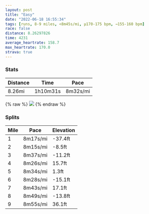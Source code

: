 ```yaml
---
layout: post
title: "Easy"
date: "2022-06-18 16:55:34"
tags: [runs, 8-9 miles, <8m45s/mi, μ170-175 bpm, →155-160 bpm]
race: false
distance: 8.26297826
time: 4231
average_heartrate: 158.7
max_heartrate: 170.0
strava: true
---
```


### Stats

| Distance | Time | Pace |
|----------|------|------|
|8.26mi|1h10m31s|8m32s/mi|

{% raw %}
<img src='https://maps.googleapis.com/maps/api/staticmap?maptype=roadmap&path=enc:qewwFntsbMAB\Xb@NDFAJFRBp@?\Ud@Kd@Gv@Kt@?t@a@rAsApC[ESLi@D[A?Hg@XIJPT~B`A^^Jd@CPPt@\n@?LIz@@p@MjAmAhDET@HVr@[tA?XLXnCbBnA|@~Ax@vB|AnAv@pAd@p@~@vCbAn@L`DdAvBf@bD?hBJbAh@LEd@e@VK|@F`@@@CEaADw@Jk@BE\Cf@@~@RpCVd@J~@BfBZtCVxAAd@Dr@VHLr@Tl@CdABn@Jl@BrALv@Nd@@d@Td@LdFl@n@TpAx@`@HnAd@zATfADjBKVGpACj@EhBPjEFvAVbBH`ACjALv@ApDLpBVdBHvAGnCPt@@\EvAHpBVrCD`CN|CHlE`@rBZtBHbBRb@JdBP~@PpCZxAHnDd@xAJb@CJBh@?pAd@zGv@xAVhA\rAFZPn@Cr@Jt@@b@LTLz@F|Bz@d@FTT\H\?~@MFDA@OLGAFGt@ZdALz@R`EZv@Jn@TR@v@WPUZVx@Vr@p@NVNFf@Jl@UdBL`A`@DCp@PbAp@`@Rv@@b@Jt@\j@@DBDRNLf@Ph@^bBx@n@@b@Z~B|@BFf@X`BNVPA^Q@c@c@SGuAMg@?_AQgB_AoBo@OA[NUG]][e@m@M[DWQYIQOGQKIcBEm@Gk@c@i@M_@?a@Uq@UYQQSe@IMFSK[Eo@Cy@Q{@GCe@B]CcBIA[Wa@Qg@DWVs@?gApAWMKYC?WYKEoAQw@GwBc@[Dc@@]CYBy@o@aAWwAUOBQVMBq@]s@QuAKmAAk@QgACq@Sk@IoDYkAWo@We@MwAQeACoAMkCe@oEi@u@Q_BOgDQqASsHq@}BWe@?WGa@Cc@HqC@q@G{@OiACgASuB?aCOcCIa@Cw@QwCIa@Kk@@aAMeAFqDIk@O{BK}@?qBO{FRwACkAOiAe@c@Cc@U_@_@e@[q@Se@IqBMsE{@oDa@e@?{@G]?[H]IgAe@c@Ik@HqAMkA?_Bc@eCMoE}@e@CWD_@bAuAp@a@B_@K_@?o@PYD{BGgAQaBc@wBy@wAYyC_AuAWa@QWCaA[eDwByBoA}@o@AO[a@Na@Ga@SYEWB[xAcFVe@x@sBj@aAX[l@SZSVa@Ck@GMB[ZQ&key=AIzaSyC1MId7bFpkLXNAaYhBSTb8jLyiSqzbDtM&size=800x800&markers=color:yellow|label:S|40.75625,-73.99768&markers=color:green|label:F|40.75439000000006,-74.00172999999995'>
{% endraw %}

### Splits

| Mile | Pace | Elevation |
|------|------|-----------|
|1|8m17s/mi|-37.4ft|
|2|8m15s/mi|-8.5ft|
|3|8m37s/mi|-11.2ft|
|4|8m26s/mi|15.7ft|
|5|8m34s/mi|1.3ft|
|6|8m28s/mi|-15.1ft|
|7|8m43s/mi|17.1ft|
|8|8m49s/mi|-13.8ft|
|9|8m55s/mi|36.1ft|
